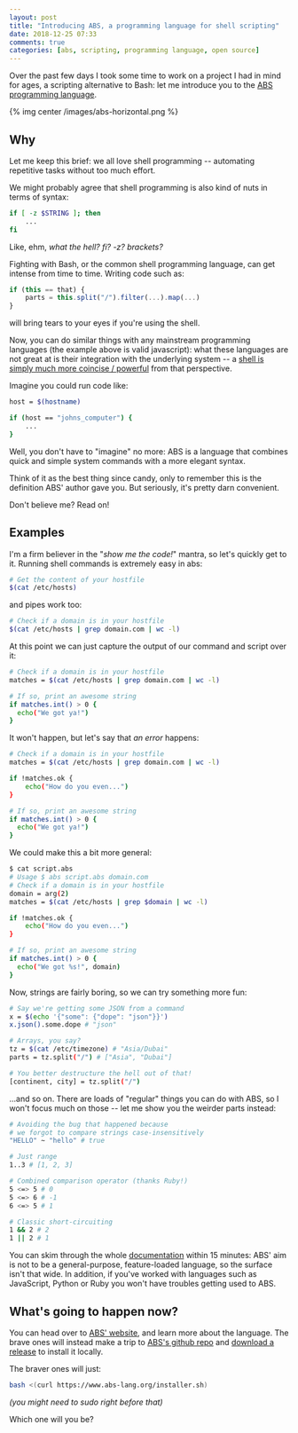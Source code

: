```yaml
---
layout: post
title: "Introducing ABS, a programming language for shell scripting"
date: 2018-12-25 07:33
comments: true
categories: [abs, scripting, programming language, open source]
---
```


Over the past few days I took some time to work on a project
I had in mind for ages, a scripting alternative to Bash:
let me introduce you to the [ABS programming language](https://www.abs-lang.org/).

{% img center /images/abs-horizontal.png %}

<!-- more -->

## Why

Let me keep this brief: we all love shell programming -- automating
repetitive tasks without too much effort.

We might probably agree that shell programming is also kind of
nuts in terms of syntax:

``` bash
if [ -z $STRING ]; then
    ...
fi
```

Like, ehm, *what the hell? fi? -z? brackets?*

Fighting with Bash, or the common shell programming language,
can get intense from time to time. Writing code such as:

``` js
if (this == that) {
    parts = this.split("/").filter(...).map(...)
}
```

will bring tears to your eyes if you're using the shell.

Now, you can do similar things with any mainstream programming
languages (the example above is valid javascript): what these
languages are not great at is their integration with the
underlying system -- a [shell is simply much more coincise / powerful](https://stackoverflow.com/questions/796319/strengths-of-shell-scripting-compared-to-python)
from that perspective.

Imagine you could run code like:

``` bash
host = $(hostname)

if (host == "johns_computer") {
    ...
}
```

Well, you don't have to "imagine" no more: ABS is a language that
combines quick and simple system commands with a more elegant syntax.

Think of it as the best thing since candy, only to remember this
is the definition ABS' author gave you. But seriously, it's pretty
darn convenient.

Don't believe me? Read on!

## Examples

I'm a firm believer in the "*show me the code!*" mantra, so let's quickly
get to it. Running shell commands is extremely easy in abs:

``` bash
# Get the content of your hostfile
$(cat /etc/hosts)
```

and pipes work too:


``` bash
# Check if a domain is in your hostfile
$(cat /etc/hosts | grep domain.com | wc -l)
```

At this point we can just capture the output of our
command and script over it:

``` bash
# Check if a domain is in your hostfile
matches = $(cat /etc/hosts | grep domain.com | wc -l)

# If so, print an awesome string
if matches.int() > 0 {
  echo("We got ya!")
}
```

It won't happen, but let's say that *an error* happens:

``` bash
# Check if a domain is in your hostfile
matches = $(cat /etc/hosts | grep domain.com | wc -l)

if !matches.ok {
    echo("How do you even...")
}

# If so, print an awesome string
if matches.int() > 0 {
  echo("We got ya!")
}
```
We could make this a bit more general:

``` bash
$ cat script.abs
# Usage $ abs script.abs domain.com
# Check if a domain is in your hostfile
domain = arg(2)
matches = $(cat /etc/hosts | grep $domain | wc -l)

if !matches.ok {
    echo("How do you even...")
}

# If so, print an awesome string
if matches.int() > 0 {
  echo("We got %s!", domain)
}
```

Now, strings are fairly boring, so we can try something
more fun:

``` bash
# Say we're getting some JSON from a command
x = $(echo '{"some": {"dope": "json"}}')
x.json().some.dope # "json"

# Arrays, you say?
tz = $(cat /etc/timezone) # "Asia/Dubai"
parts = tz.split("/") # ["Asia", "Dubai"]

# You better destructure the hell out of that!
[continent, city] = tz.split("/")
```

...and so on. There are loads of "regular" things you
can do with ABS, so I won't focus much on those --
let me show you the weirder parts instead:

``` bash
# Avoiding the bug that happened because
# we forgot to compare strings case-insensitively
"HELLO" ~ "hello" # true

# Just range
1..3 # [1, 2, 3]

# Combined comparison operator (thanks Ruby!)
5 <=> 5 # 0
5 <=> 6 # -1
6 <=> 5 # 1

# Classic short-circuiting
1 && 2 # 2
1 || 2 # 1
```

You can skim through the whole [documentation](https://www.abs-lang.org/introduction/why-another-scripting-language)
within 15 minutes: ABS' aim is not to be a general-purpose, feature-loaded language,
so the surface isn't that wide. In addition, if you've worked with languages such as JavaScript,
Python or Ruby you won't have troubles getting used to ABS.

## What's going to happen now?

You can head over to [ABS' website](https://www.abs-lang.org/), and
learn more about the language. The brave ones will instead make a trip
to [ABS's github repo](https://github.com/abs-lang/abs) and
[download a release](https://github.com/abs-lang/abs/releases) to install
it locally.

The braver ones will just:

``` bash
bash <(curl https://www.abs-lang.org/installer.sh)
```

*(you might need to sudo right before that)*

Which one will you be?
